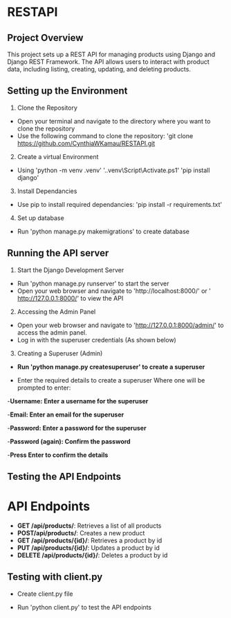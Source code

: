 # RESTAPI 

## Project Overview
This project sets up a REST API for managing products using Django and Django REST Framework. The API allows users to interact with product data, including listing, creating, updating, and deleting products.

## Setting up the Environment
1. Clone the Repository
 - Open your terminal and navigate to the directory where you want to clone the repository
- Use the following command to clone the repository: 'git clone
https://github.com/CynthiaWKamau/RESTAPI.git

2. Create a virtual Environment
- Using 'python -m venv .venv'
'.\.venv\Script\Activate.ps1'
'pip install django'

3. Install Dependancies
- Use pip to install required dependancies: 'pip install -r requirements.txt'

 4. Set up database
 - Run 'python manage.py makemigrations' to create database


 ## Running the API server
 1. Start the Django Development Server
 - Run 'python manage.py runserver' to start the server
 - Open your web browser and navigate to 'http://localhost:8000/' or ' http://127.0.0.1:8000/' to view the API

 2. Accessing the Admin Panel
 - Open your web browser and navigate to 'http://127.0.0.1:8000/admin/' to access the admin panel.
 - Log in with the superuser credentials (As shown below)

 3. Creating a Superuser (Admin)

+ **Run 'python manage.py createsuperuser' to create a superuser**

 +  Enter the required details to create a superuser
 Where one will be prompted to enter:

 -**Username: Enter a username for the superuser**

 -**Email: Enter an email for the superuser**

 -**Password: Enter a password for the superuser**

 -**Password (again): Confirm the password**

 -**Press Enter to confirm the details**

 ## Testing the API Endpoints
 # API Endpoints
 - **GET /api/products/**: Retrieves a list of all products
 - **POST/api/products/**: Creates a new product
 - **GET /api/products/{id}/**: Retrieves a product by id
 - **PUT /api/products/{id}/**: Updates a product by id
 - **DELETE /api/products/{id}/**: Deletes a product by id

 ## Testing with client.py
 + Create client.py file

 + Run 'python client.py' to test the API endpoints





